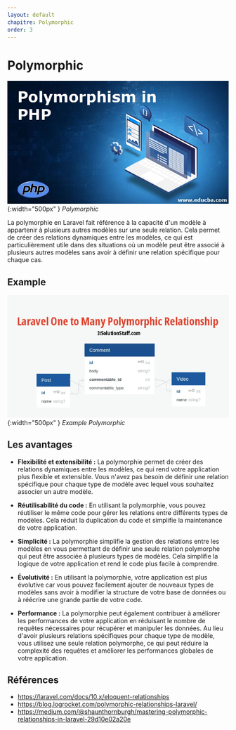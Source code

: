 ```yaml
---
layout: default
chapitre: Polymorphic
order: 3
---
```


# Polymorphic

![Polymorphic](./images/Polymorphism-in-PHP.jpg){:width="500px" }
*Polymorphic*

<!-- note -->

La polymorphie en Laravel fait référence à la capacité d'un modèle à appartenir à plusieurs autres modèles sur une seule relation. Cela permet de créer des relations dynamiques entre les modèles, ce qui est particulièrement utile dans des situations où un modèle peut être associé à plusieurs autres modèles sans avoir à définir une relation spécifique pour chaque cas.

<!-- new slide -->

## Example

![Example Polymorphic](./images/one-to-many-poly-relationship-laravel.webp){:width="500px" }
*Example Polymorphic*

<!-- new slide -->

## Les avantages 

- **Flexibilité et extensibilité :** La polymorphie permet de créer des relations dynamiques entre les modèles, ce qui rend votre application plus flexible et extensible. Vous n'avez pas besoin de définir une relation spécifique pour chaque type de modèle avec lequel vous souhaitez associer un autre modèle.

- **Réutilisabilité du code :** En utilisant la polymorphie, vous pouvez réutiliser le même code pour gérer les relations entre différents types de modèles. Cela réduit la duplication du code et simplifie la maintenance de votre application.

- **Simplicité :** La polymorphie simplifie la gestion des relations entre les modèles en vous permettant de définir une seule relation polymorphe qui peut être associée à plusieurs types de modèles. Cela simplifie la logique de votre application et rend le code plus facile à comprendre.

- **Évolutivité :** En utilisant la polymorphie, votre application est plus évolutive car vous pouvez facilement ajouter de nouveaux types de modèles sans avoir à modifier la structure de votre base de données ou à réécrire une grande partie de votre code.

- **Performance :** La polymorphie peut également contribuer à améliorer les performances de votre application en réduisant le nombre de requêtes nécessaires pour récupérer et manipuler les données. Au lieu d'avoir plusieurs relations spécifiques pour chaque type de modèle, vous utilisez une seule relation polymorphe, ce qui peut réduire la complexité des requêtes et améliorer les performances globales de votre application.

<!-- new slide -->

## Références

- https://laravel.com/docs/10.x/eloquent-relationships
- https://blog.logrocket.com/polymorphic-relationships-laravel/
- https://medium.com/@shaunthornburgh/mastering-polymorphic-relationships-in-laravel-29d10e02a20e

<!-- new slide -->
